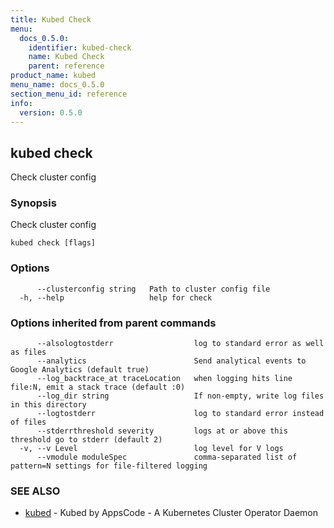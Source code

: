 ```yaml
---
title: Kubed Check
menu:
  docs_0.5.0:
    identifier: kubed-check
    name: Kubed Check
    parent: reference
product_name: kubed
menu_name: docs_0.5.0
section_menu_id: reference
info:
  version: 0.5.0
---
```


## kubed check

Check cluster config

### Synopsis

Check cluster config

```
kubed check [flags]
```

### Options

```
      --clusterconfig string   Path to cluster config file
  -h, --help                   help for check
```

### Options inherited from parent commands

```
      --alsologtostderr                  log to standard error as well as files
      --analytics                        Send analytical events to Google Analytics (default true)
      --log_backtrace_at traceLocation   when logging hits line file:N, emit a stack trace (default :0)
      --log_dir string                   If non-empty, write log files in this directory
      --logtostderr                      log to standard error instead of files
      --stderrthreshold severity         logs at or above this threshold go to stderr (default 2)
  -v, --v Level                          log level for V logs
      --vmodule moduleSpec               comma-separated list of pattern=N settings for file-filtered logging
```

### SEE ALSO

* [kubed](/docs/0.5.0/reference/kubed)	 - Kubed by AppsCode - A Kubernetes Cluster Operator Daemon

